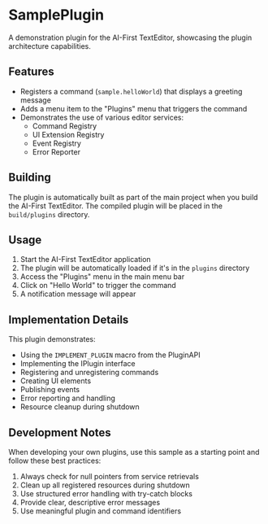 # SamplePlugin

A demonstration plugin for the AI-First TextEditor, showcasing the plugin architecture capabilities.

## Features

- Registers a command (`sample.helloWorld`) that displays a greeting message
- Adds a menu item to the "Plugins" menu that triggers the command
- Demonstrates the use of various editor services:
  - Command Registry
  - UI Extension Registry
  - Event Registry
  - Error Reporter

## Building

The plugin is automatically built as part of the main project when you build the AI-First TextEditor. The compiled plugin will be placed in the `build/plugins` directory.

## Usage

1. Start the AI-First TextEditor application
2. The plugin will be automatically loaded if it's in the `plugins` directory
3. Access the "Plugins" menu in the main menu bar
4. Click on "Hello World" to trigger the command
5. A notification message will appear

## Implementation Details

This plugin demonstrates:

- Using the `IMPLEMENT_PLUGIN` macro from the PluginAPI
- Implementing the IPlugin interface
- Registering and unregistering commands
- Creating UI elements
- Publishing events
- Error reporting and handling
- Resource cleanup during shutdown

## Development Notes

When developing your own plugins, use this sample as a starting point and follow these best practices:

1. Always check for null pointers from service retrievals
2. Clean up all registered resources during shutdown
3. Use structured error handling with try-catch blocks
4. Provide clear, descriptive error messages
5. Use meaningful plugin and command identifiers 